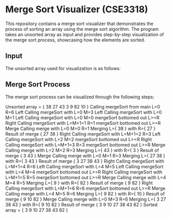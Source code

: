 # Merge Sort Visualizer (CSE3318)

This repository contains a merge sort visualizer that demonstrates the process of sorting an array using the merge sort algorithm. The program takes an unsorted array as input and provides step-by-step visualization of the merge sort process, showcasing how the elements are sorted.

## Input

The unsorted array used for visualization is as follows:


## Merge Sort Process

The merge sort process can be visualized through the following steps:

Unsorted array = { 38 27 43 3 9 82 10 }
        Calling mergeSort from main L=0 R=6
Left    Calling mergeSort with L=0 M=3
Left    Calling mergeSort with L=0 M=1
Left    Calling mergeSort with L=0 M=0
                mergeSort bottomed out L>=R
Right   Calling mergeSort with L=M+1=1 R=1
                mergeSort bottomed out L>=R
Merge   Calling merge with L=0 M=0 R=1
Merging L={ 38 } with R={ 27 }
Result of merge { 27 38 }
Right   Calling mergeSort with L=M+1=2 R=3
Left    Calling mergeSort with L=2 M=2
                mergeSort bottomed out L>=R
Right   Calling mergeSort with L=M+1=3 R=3
                mergeSort bottomed out L>=R
Merge   Calling merge with L=2 M=2 R=3
Merging L={ 43 } with R={ 3 }
Result of merge { 3 43 }
Merge   Calling merge with L=0 M=1 R=3
Merging L={ 27 38 } with R={ 3 43 }
Result of merge { 3 27 38 43 }
Right   Calling mergeSort with L=M+1=4 R=6
Left    Calling mergeSort with L=4 M=5
Left    Calling mergeSort with L=4 M=4
                mergeSort bottomed out L>=R
Right   Calling mergeSort with L=M+1=5 R=5
                mergeSort bottomed out L>=R
Merge   Calling merge with L=4 M=4 R=5
Merging L={ 9 } with R={ 82 }
Result of merge { 9 82 }
Right   Calling mergeSort with L=M+1=6 R=6
                mergeSort bottomed out L>=R
Merge   Calling merge with L=4 M=5 R=6
Merging L={ 9 82 } with R={ 10 }
Result of merge { 9 10 82 }
Merge   Calling merge with L=0 M=3 R=6
Merging L={ 3 27 38 43 } with R={ 9 10 82 }
Result of merge { 3 9 10 27 38 43 82 }
Sorted array = { 3 9 10 27 38 43 82 }
